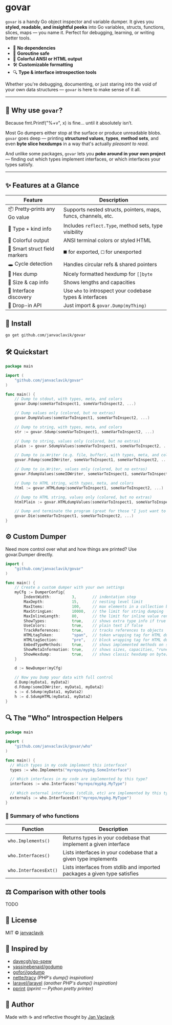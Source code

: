 # govar

`govar` is a handy Go object inspector and variable dumper. It gives you **styled, readable, and insightful peeks** into Go variables, structs, functions, slices, maps — you name it. Perfect for debugging, learning, or writing better tools.

- 🎯 **No dependencies**
- 🧵 **Goroutine safe**
- 🎨 **Colorful ANSI or HTML output**
- 🛠️ **Customizable formatting**
- 🔍 **Type & interface introspection tools**

Whether you're debugging, documenting, or just staring into the void of your own data structures — `govar` is here to make sense of it all.

---

## 🤔 Why use `govar`?

Because fmt.Printf("%+v", x) is fine... until it absolutely isn’t.

Most Go dumpers either stop at the surface or produce unreadable blobs. `govar` goes deep — printing **structured values**, **types**, **method sets**, and even **byte slice hexdumps** in a way that's actually *pleasant to read*.

And unlike some packages, `govar` lets you **poke around in your own project** — finding out which types implement interfaces, or which interfaces your types satisfy.

---


## ✨ Features at a Glance

| Feature | Description |
|--------|-------------|
| 📦 Pretty‑prints any Go value | Supports nested structs, pointers, maps, funcs, channels, etc. |
| 🔎 Type + kind info | Includes `reflect.Type`, method sets, type visibility |
| 🎨 Colorful output | ANSI terminal colors or styled HTML |
| 🧠 Smart struct field markers | `⯀` for exported, `🞏` for unexported |
| 🕳️ Cycle detection | Handles circular refs & shared pointers |
| 🧾 Hex dump | Nicely formatted hexdump for `[]byte` |
| 📐 Size & cap info | Shows lengths and capacities |
| 🧩 Interface discovery | Use `who` to introspect your codebase types & interfaces |
| 🐛 Drop-in API | Just import & `govar.Dump(myThing)` |

## 🚀 Install

```bash
go get github.com/janvaclavik/govar
```

## 🛠 Quickstart

```go
package main

import (
	"github.com/janvaclavik/govar"
)

func main() {
	// Dump to stdout, with types, meta, and colors
	govar.Dump(someVarToInspect1, someVarToInspect2, ...)

	// Dump values only (colored, but no extras)
	govar.DumpValues(someVarToInspect1, someVarToInspect2, ...)

	// Dump to string, with types, meta, and colors
	str := govar.Sdump(someVarToInspect1, someVarToInspect2, ...)

	// Dump to string, values only (colored, but no extras)
	plain := govar.SdumpValues(someVarToInspect1, someVarToInspect2, ...)

	// Dump to io.Writer (e.g. file, buffer), with types, meta, and colors
	govar.Fdump(someIOWriter, someVarToInspect1, someVarToInspect2, ...)

	// Dump to io.Writer, values only (colored, but no extras)
	govar.FdumpValues(someIOWriter, someVarToInspect1, someVarToInspect2, ...)

	// Dump to HTML string, with types, meta, and colors
	html := govar.HTMLdump(someVarToInspect1, someVarToInspect2, ...)

	// Dump to HTML string, values only (colored, but no extras)
	htmlPlain := govar.HTMLdumpValues(someVarToInspect1, someVarToInspect2, ...)

	// Dump and terminate the program (great for those "I just want to see it and bail" moments)
	govar.Die(someVarToInspect1, someVarToInspect2, ...)
}
```

## ⚙️ Custom Dumper
Need more control over what and how things are printed? Use govar.Dumper directly.
```go
import (
	"github.com/janvaclavik/govar"
)

func main() {
	// Create a custom dumper with your own settings
	myCfg := DumperConfig{
		IndentWidth:         3,       // indentation step
		MaxDepth:            15,      // nesting level limit
		MaxItems:            100,     // max elements in a collection before trunc
		MaxStringLen:        10000,   // the limit for string dumping
		MaxInlineLength:     80,      // the limit for inline value rendering
		ShowTypes:           true,    // shows extra type info if true
		UseColors:           true,    // plain text if false
		TrackReferences:     true,    // tracks references to objects
		HTMLtagToken:        "span",  // token wrapping tag for HTML dumps
		HTMLtagSection:      "pre",   // block wrapping tag for HTML dumps
		EmbedTypeMethods:    true,    // shows implemented methods on structs if true
		ShowMetaInformation: true,    // shows sizes, capacities, "rune length", etc
		ShowHexdump:         true,    // shows classic hexdump on byte[] or uint8[] if true
	}

	d := NewDumper(myCfg)

	// Now you Dump your data with full control
	d.Dump(myData1, myData2)
	d.Fdump(someIOWriter, myData1, myData2)
	s := d.Sdump(myData1, myData2)
	h := d.SdumpHTML(myData1, myData2)
}
```

## 🔍 The "Who" Introspection Helpers

```go
package main

import (
	"github.com/janvaclavik/govar/who"
)

func main() {
  // Which types in my code implement this interface?
  types := who.Implements("myrepo/mypkg.SomeInterface")

  // Which interfaces in my code are implemented by this type?
  interfaces := who.Interfaces("myrepo/mypkg.MyType")

  // Which external interfaces (stdlib, etc) are implemented by this type?
  externals := who.InterfacesExt("myrepo/mypkg.MyType")
}
```

### 🧭 Summary of who functions
| Function              | Description                                                               |
| --------------------- | ------------------------------------------------------------------------- |
| `who.Implements()`    | Returns types in your codebase that implement a given interface           |
| `who.Interfaces()`    | Lists interfaces in your codebase that a given type implements            |
| `who.InterfacesExt()` | Lists interfaces from stdlib and imported packages a given type satisfies |


## ⚖️ Comparison with other tools

TODO

## 🧩 License

MIT © [janvaclavik](https://github.com/janvaclavik)

## 🙏 Inspired by
- [davecgh/go-spew](https://github.com/davecgh/go-spew)
- [yassinebenaid/godump](https://github.com/yassinebenaid/godump)
- [goforj/godump](https://github.com/goforj/godump)
- [nette/tracy](https://github.com/nette/tracy) *(PHP's dump() inspiration)*
- [laravel/laravel](https://github.com/laravel/laravel) *(another PHP's dump() inspiration)*
- [pprint](https://docs.python.org/3/library/pprint.html) *(pprint — Python pretty printer)*

## 📇 Author

Made with ☕️ and reflective thought by [Jan Vaclavik](https://github.com/janvaclavik)

